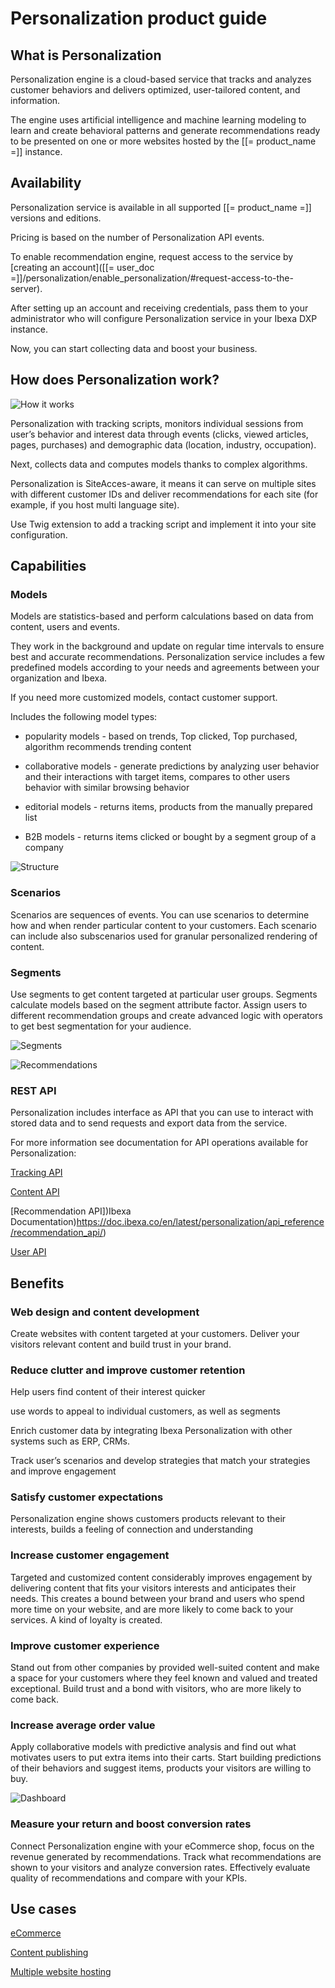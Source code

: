 # Personalization product guide

## What is Personalization

Personalization engine is a cloud-based service that tracks and analyzes customer behaviors and delivers optimized, user-tailored content, and information.

The engine uses artificial intelligence and machine learning modeling to learn and create behavioral patterns and generate recommendations ready to be presented on one or more websites hosted by the [[= product_name =]] instance.

## Availability

Personalization service is available in all supported [[= product_name =]] versions and editions.

Pricing is based on the number of Personalization API events.

To enable recommendation engine, request access to the service by [creating an account]([[= user_doc =]]/personalization/enable_personalization/#request-access-to-the-server).

After setting up an account and receiving credentials, pass them to your administrator who will configure Personalization service in your Ibexa DXP instance.

Now, you can start collecting data and boost your business.

## How does Personalization work?


![How it works](how_perso_works.png)


Personalization with tracking scripts, monitors  individual sessions from user’s behavior and interest data through events (clicks, viewed articles, pages, purchases) and demographic data (location, industry, occupation).

Next, collects data and computes models thanks to complex algorithms. 

Personalization is SiteAcces-aware, it means it can serve on multiple sites with different customer IDs and deliver recommendations for each site (for example, if you host multi language site).

Use Twig extension to add a tracking script and implement it into your site configuration.

## Capabilities

### Models

Models are statistics-based and perform calculations based on data from content, users and events.

They work in the background and update on regular time intervals to ensure best and accurate recommendations. Personalization service includes a few predefined models according to your needs and agreements between your organization and Ibexa.

If you need more customized models, contact customer support.

Includes the following model types:

- popularity models - based on trends, Top clicked, Top purchased, algorithm recommends trending content 

- collaborative models - generate predictions by analyzing user behavior and their interactions with target items, compares to other users behavior with similar browsing behavior

- editorial models - returns items, products from the manually prepared list

- B2B models - returns items clicked or bought by a segment group of a company

![Structure](categories.png)


### Scenarios

Scenarios are sequences of events. You can use scenarios to determine how and when render particular content to your customers. Each scenario can include also subscenarios used for granular personalized rendering of content.

### Segments

Use segments to get content targeted at particular user groups. Segments calculate models based on the segment attribute factor. Assign users to different recommendation groups and create advanced logic with operators to get best segmentation for your audience.

![Segments](perso_segment_group_or.png)

![Recommendations](recommendations.png)


### REST API

Personalization includes interface as API that you can use to interact with stored data and to send requests and export data from the service.

For more information see documentation for API operations available for Personalization:

[Tracking API](https://doc.ibexa.co/en/latest/personalization/api_reference/tracking_api/)

[Content API](https://doc.ibexa.co/en/latest/personalization/api_reference/content_api/)

[Recommendation API])Ibexa Documentation)https://doc.ibexa.co/en/latest/personalization/api_reference/recommendation_api/)

[User API](https://doc.ibexa.co/en/latest/personalization/api_reference/user_api/)

## Benefits

### Web design and content development

Create websites with content targeted at your customers. Deliver your visitors relevant content and build trust in your brand.

### Reduce clutter and improve customer retention

Help users find content of their interest quicker

use words to appeal to individual customers, as well as segments

Enrich customer data by integrating Ibexa Personalization with other systems such as ERP, CRMs.

Track user’s scenarios and develop strategies that match your strategies and improve engagement


### Satisfy customer expectations

Personalization engine shows customers products relevant to their interests, builds a feeling of connection and understanding

### Increase customer engagement

Targeted and customized content considerably improves engagement by delivering content that fits your visitors interests and anticipates their needs. This creates a bound between your brand and users who spend more time on your website, and are more likely to come back to your services. A kind of loyalty is created.

### Improve customer experience

Stand out from other companies by provided well-suited content and make a space for your customers where they feel known and valued and treated exceptional. Build trust and a bond with visitors, who are more likely to come back.

### Increase average order value 

Apply collaborative models with predictive analysis and find out what motivates users to put extra items into their carts. Start building predictions of their behaviors and suggest items, products your visitors are willing to buy.

![Dashboard](perso_dashboard_revenue.png)


### Measure your return and boost conversion rates 

Connect Personalization engine with your eCommerce shop, focus on the revenue generated by recommendations. Track what recommendations are shown to your visitors and analyze conversion rates. Effectively evaluate quality of recommendations and compare with your KPIs.

## Use cases

[eCommerce](https://doc.ibexa.co/projects/userguide/en/latest/personalization/use_cases/#ecommerce)

[Content publishing](https://doc.ibexa.co/projects/userguide/en/latest/personalization/use_cases/#content-publishing)

[Multiple website hosting](https://doc.ibexa.co/projects/userguide/en/latest/personalization/use_cases/#multiple-website-hosting)